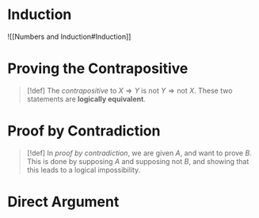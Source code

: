 # Induction
![[Numbers and Induction#Induction]]

# Proving the Contrapositive
>[!def]
>The *contrapositive* to $X \Rightarrow Y$ is $\text{not }Y\Rightarrow \text{not }X.$
>These two statements are **logically equivalent**.

# Proof by Contradiction
>[!def]
>In *proof by contradiction*, we are given $A$, and want to prove $B$.
>This is done by supposing $A$ and supposing $\text{not }B$, and showing that this leads to a logical impossibility.

# Direct Argument


